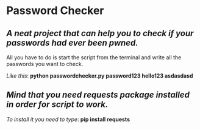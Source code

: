 # Password Checker
 ## ***A neat project that can help you to check if your passwords had ever been pwned.***
 
 All you have to do is start the script from the terminal and write all the passwords you want to check.
 
 _Like this_:
 **python passwordchecker.py password123 hello123 asdasdasd**
 
 ## ***Mind that you need requests package installed in order for script to work.***
 
 _To install it you need to type_:
 **pip install requests**
 
 

